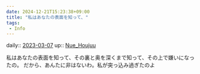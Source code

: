 ```yaml
---
date: 2024-12-21T15:23:38+09:00
title: "私はあなたの表面を知って、"
tags:
 - Info
---
```


daily:: [2023-03-07](/Daily_Note/2023-03-07.md)
up:: [Nue_Houjuu](Bar/Novel/Touhou_Project/Nue_Houjuu.md)

私はあなたの表面を知って、その裏と奥を深くまで知って、その上で嫌いになったの。
だから、あんたに非はないわ。私が突っ込み過ぎたのよ